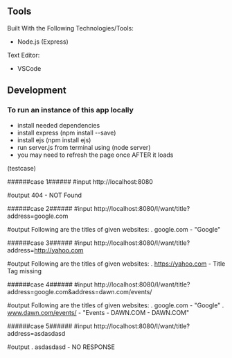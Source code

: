 ## Tools
Built With the Following Technologies/Tools:
- Node.js (Express)

Text Editor:
- VSCode

## Development

### To run an instance of this app locally

- install needed dependencies
- install express (npm install --save)
- install ejs (npm install ejs)
- run server.js from terminal using (node server)
- you may need to refresh the page once AFTER it loads


(testcase)

######case 1######
#input
http://localhost:8080

#output
404 - NOT Found

######case 2######
#input
http://localhost:8080/I/want/title?address=google.com

#output
Following are the titles of given websites:
. google.com - "Google"

######case 3######
#input
http://localhost:8080/I/want/title?address=http://yahoo.com

#output
Following are the titles of given websites:
. https://yahoo.com - Title Tag missing

######case 4######
#input
http://localhost:8080/I/want/title?address=google.com&address=dawn.com/events/

#output
Following are the titles of given websites:
. google.com - "Google"
. www.dawn.com/events/ - "Events - DAWN.COM - DAWN.COM"

######case 5######
#input
http://localhost:8080/I/want/title?address=asdasdasd

#output
. asdasdasd - NO RESPONSE             